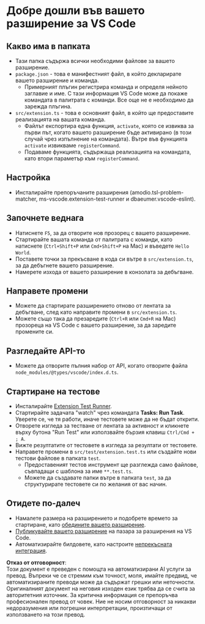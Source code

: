 # Добре дошли във вашето разширение за VS Code

## Какво има в папката

* Тази папка съдържа всички необходими файлове за вашето разширение.
* `package.json` - това е манифестният файл, в който декларирате вашето разширение и команда.
  * Примерният плъгин регистрира команда и определя нейното заглавие и име. С тази информация VS Code може да покаже командата в палитрата с команди. Все още не е необходимо да зарежда плъгина.
* `src/extension.ts` - това е основният файл, в който ще предоставите реализацията на вашата команда.
  * Файлът експортира една функция, `activate`, която се извиква за първи път, когато вашето разширение бъде активирано (в този случай чрез изпълнение на командата). Вътре във функцията `activate` извикваме `registerCommand`.
  * Подаваме функцията, съдържаща реализацията на командата, като втори параметър към `registerCommand`.

## Настройка

* Инсталирайте препоръчаните разширения (amodio.tsl-problem-matcher, ms-vscode.extension-test-runner и dbaeumer.vscode-eslint).

## Започнете веднага

* Натиснете `F5`, за да отворите нов прозорец с вашето разширение.
* Стартирайте вашата команда от палитрата с команди, като натиснете (`Ctrl+Shift+P` или `Cmd+Shift+P` на Mac) и въведете `Hello World`.
* Поставете точки за прекъсване в кода си вътре в `src/extension.ts`, за да дебъгнете вашето разширение.
* Намерете изхода от вашето разширение в конзолата за дебъгване.

## Направете промени

* Можете да стартирате разширението отново от лентата за дебъгване, след като направите промени в `src/extension.ts`.
* Можете също така да презаредите (`Ctrl+R` или `Cmd+R` на Mac) прозореца на VS Code с вашето разширение, за да заредите промените си.

## Разгледайте API-то

* Можете да отворите пълния набор от API, когато отворите файла `node_modules/@types/vscode/index.d.ts`.

## Стартиране на тестове

* Инсталирайте [Extension Test Runner](https://marketplace.visualstudio.com/items?itemName=ms-vscode.extension-test-runner).
* Стартирайте задачата "watch" чрез командата **Tasks: Run Task**. Уверете се, че тя работи, иначе тестовете може да не бъдат открити.
* Отворете изгледа за тестване от лентата за активност и кликнете върху бутона "Run Test" или използвайте бързия клавиш `Ctrl/Cmd + ; A`.
* Вижте резултатите от тестовете в изгледа за резултати от тестовете.
* Направете промени в `src/test/extension.test.ts` или създайте нови тестови файлове в папката `test`.
  * Предоставеният тестов инструмент ще разглежда само файлове, съвпадащи с шаблона за име `**.test.ts`.
  * Можете да създавате папки вътре в папката `test`, за да структурирате тестовете си по желания от вас начин.

## Отидете по-далеч

* Намалете размера на разширението и подобрете времето за стартиране, като [обедините вашето разширение](https://code.visualstudio.com/api/working-with-extensions/bundling-extension).
* [Публикувайте вашето разширение](https://code.visualstudio.com/api/working-with-extensions/publishing-extension) на пазара за разширения на VS Code.
* Автоматизирайте билдовете, като настроите [непрекъсната интеграция](https://code.visualstudio.com/api/working-with-extensions/continuous-integration).

**Отказ от отговорност**:  
Този документ е преведен с помощта на автоматизирани AI услуги за превод. Въпреки че се стремим към точност, моля, имайте предвид, че автоматизираните преводи може да съдържат грешки или неточности. Оригиналният документ на неговия изходен език трябва да се счита за авторитетния източник. За критична информация се препоръчва професионален превод от човек. Ние не носим отговорност за никакви недоразумения или погрешни интерпретации, произтичащи от използването на този превод.